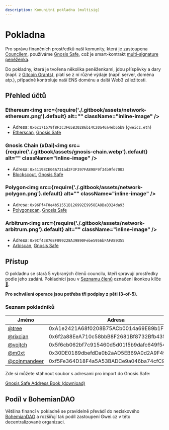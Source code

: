 ```yaml
---
description: Komunitní pokladna (multisig)
---
```


# Pokladna

Pro správu finančních prostředků naší komunity, která je zastoupena [Councilem](./council), používáme [Gnosis Safe](https://gnosis-safe.io/), což je smart-kontrakt [multi-signature peněženka](https://bankless.cz/studium/co-to-je-multisignature-wallet).

Do pokladny, která je tvořena několika peněženkami, jdou příspěvky a dary (např. z [Gitcoin Grants](https://gitcoin.co/grants/)), platí se z ní různé výdaje (např. server, doména atp.), případně kontroluje naší ENS doménu a další Web3 záležitosti.

## Přehled účtů

### Ethereum<img src={require('./.gitbook/assets/network-ethereum.png').default} alt="" className="inline-image" />

* Adresa: `0x6c171579f8F3c3F65B30286b14C20a46a4eb55b9` (`gweicz.eth`)
* [Etherscan](https://etherscan.io/address/0x6c171579f8F3c3F65B30286b14C20a46a4eb55b9), [Gnosis Safe](https://app.safe.global/eth:0x6c171579f8F3c3F65B30286b14C20a46a4eb55b9)

### Gnosis Chain (xDai)<img src={require('./.gitbook/assets/gnosis-chain.webp').default} alt="" className="inline-image" />

* Adresa: `0x41198CE04A731ad2F3F397FA898F9f34b9fe7002`
* [Blockscout](https://blockscout.com/xdai/mainnet/address/0x41198CE04A731ad2F3F397FA898F9f34b9fe7002/transactions), [Gnosis Safe](https://app.safe.global/gno:0x41198CE04A731ad2F3F397FA898F9f34b9fe7002)

### Polygon<img src={require('./.gitbook/assets/network-polygon.png').default} alt="" className="inline-image" />

* Adresa: `0x96Ff4F0e4b51551B126992E9958EA8BaB324da93`
* [Polygonscan](https://polygonscan.com/address/0x96Ff4F0e4b51551B126992E9958EA8BaB324da93), [Gnosis Safe](https://app.safe.global/matic:0x96Ff4F0e4b51551B126992E9958EA8BaB324da93)

### Arbitrum<img src={require('./.gitbook/assets/network-arbitrum.png').default} alt="" className="inline-image" />

* Adresa: `0x9Cf43876EF099228A39890Febe5956bFAFA89355`
* [Arbiscan](https://arbiscan.io/address/0x9Cf43876EF099228A39890Febe5956bFAFA89355), [Gnosis Safe](https://app.safe.global/arb1:0x9Cf43876EF099228A39890Febe5956bFAFA89355)

## Přístup

O pokladnu se stará 5 vybraných členů councilu, kteří spravují prostředky podle jeho zadání. Pokladníci jsou v [Seznamu členů](./#seznam-clenu-15) označeni ikonkou klíče [🔑](https://emojipedia.org/key/).

**Pro schválení operace jsou potřeba tři podpisy z pěti (3-of-5).**

### Seznam pokladníků

| Jméno                                               | Adresa                                     |
| --------------------------------------------------- | ------------------------------------------ |
| [@tree](https://forum.gwei.cz/u/tree)               | 0xA1e2421A68f0208B75ACb0014a69E89b1F7492ea |
| [@rixcian](https://forum.gwei.cz/u/rixcian)         | 0x6f2a88EeA710c58bbB8F2681Bf8732Bfb4350062 |
| [@vojtch](https://forum.gwei.cz/u/vojtch)           | 0x5f6cb062bf7c915460d5d01f5b9dafc649f54155 |
| [@m0xt](https://forum.gwei.cz/u/m0xt)               | 0x30DE0189dbefdDa0b2aAD5EB69A0d2A9F49eCD04 |
| [@coinmandeer](https://forum.gwei.cz/u/coinmandeer) | 0xf5Fe364D18F4a5A53BADCe9a046ba74cfC97f6Fb |

Zde si můžete stáhnout soubor s adresami pro import do Gnosis Safe:

[Gnosis Safe Address Book (download)](./.gitbook/assets/gweicz-gnosis-safe-address-book.csv)

## Podíl v BohemianDAO

Většina financí v pokladně se pravidelně převádí do neziskového [BohemianDAO](http://bohemiandao.cz/) a rozšiřují tak podíl zastoupení Gwei.cz v této decentralizované organizaci.
